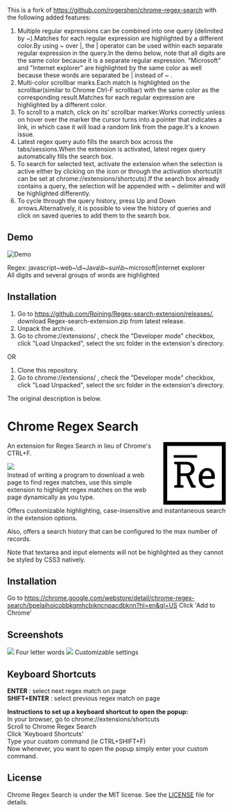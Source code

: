This is a fork of https://github.com/rogershen/chrome-regex-search with the following added features:  
1. Multiple regular expressions can be combined into one query (delimited by ~).Matches for each regular expression are highlighted by a different color.By using ~ over |, the | operator can be used within each separate regular expression in the query.In the demo below, note that all digits are the same color because it is a separate regular expression. "Microsoft" and "Internet explorer" are highlighted by the same color as well because these words are separated be | instead of ~ .  
2. Multi-color scrollbar marks.Each match is highlighted on the scrollbar(similar to Chrome Ctrl-F scrollbar) with the same color as the corresponding result.Matches for each regular expression are highlighted by a different color.  
3. To scroll to a match, click on its' scrollbar marker.Works correctly unless on hover over the marker the cursor turns into a pointer that indicates a link, in which case it will load a random link from the page.It's a known issue.  
4. Latest regex query auto fills the search box across the tabs/sessions.When the extension is activated, latest regex query automatically fills the search box.  
5. To search for selected text, activate the extension when the selection is active either by clicking on the icon or through the activation shortcut(it can be set at chrome://extensions/shortcuts).If the search box already contains a query, the selection will be appended with ~ delimiter and will be highlighted differently.  
6. To cycle through the query history, press Up and Down arrows.Alternatively, it is possible to view the history of queries and click on saved queries to add them to the search box. 


## Demo  
![Demo](https://i.imgur.com/pyUtrLu.gif)

Regex: javascript\~web~\d\~Java\b~sun\b\~microsoft|internet explorer  
All digits and several groups of words are highlighted   

## Installation  
1. Go to  https://github.com/Roining/Regex-search-extension/releases/, download Regex-search-extension.zip from latest release.  
2. Unpack the archive.  
3. Go to  chrome://extensions/ , check the "Developer mode" checkbox, click "Load Unpacked", select the src folder in the extension's directory.    
  
OR  
  
1. Clone this repository.    
2. Go to  chrome://extensions/ , check the "Developer mode" checkbox, click "Load Unpacked", select the src folder in the extension's directory.  

The original description is below.  

# Chrome Regex Search

<img src="https://raw.githubusercontent.com/rogershen/chrome-regex-search/master/src/icons/icons_128.png" align="right" style="padding-left: 10px;" />

An extension for Regex Search in lieu of Chrome's CTRL+F.

<img src="https://raw.githubusercontent.com/rogershen/chrome-regex-search/master/google-webstore/popup.png" />
<br />
Instead of writing a program to download a web page to find regex matches, use 
this simple extension to highlight regex matches on the web page dynamically as you type.

Offers customizable highlighting, case-insensitive and instantaneous search in the extension options.

Also, offers a search history that can be configured to the max number of records.

Note that textarea and input elements will not be highlighted as they cannot be styled by CSS3 natively.

## Installation

Go to https://chrome.google.com/webstore/detail/chrome-regex-search/bpelaihoicobbkgmhcbikncnpacdbknn?hl=en&gl=US
Click 'Add to Chrome'

## Screenshots
<img src="https://raw.githubusercontent.com/rogershen/chrome-regex-search/master/google-webstore/googlenews.png" />
Four letter words
<img src="https://raw.githubusercontent.com/rogershen/chrome-regex-search/master/google-webstore/settings.png" />
Customizable settings

## Keyboard Shortcuts
<b>ENTER</b> : select next regex match on page
<br />
<b>SHIFT+ENTER</b> : select previous regex match on page

<b>Instructions to set up a keyboard shortcut to open the popup:</b>
<br />
In your browser, go to chrome://extensions/shortcuts
<br />
Scroll to Chrome Regex Search
<br />
Click 'Keyboard Shortcuts'
<br />
Type your custom command (ie CTRL+SHIFT+F)
<br />
Now whenever, you want to open the popup simply enter your custom command.




## License

Chrome Regex Search is under the MIT license. See the <a href="https://raw.githubusercontent.com/rogershen/chrome-regex-search/master/LICENSE">LICENSE</a> file for details.
